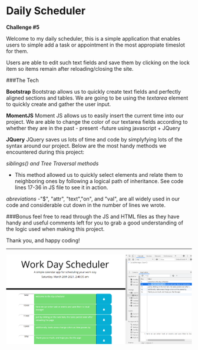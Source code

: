 # Daily Scheduler
**Challenge #5**

Welcome to my daily scheduler, this is a simple application that enables users to simple add a task or appointment in the most appropiate timeslot for them. 

Users are able to edit such text fields and save them by clicking on the lock item so items remain after reloading/closing the site.

###The Tech


**Bootstrap**
Bootstrap allows us to quickly create text fields and perfectly aligned sections and tables. We are going to be using the *textarea* element to quickly create and gather the user input.

**MomentJS**
Moment JS allows us to easily insert the current time into our project. We are able to change the color of our textarea fields according to whether they are in the past - present -future using javascript + JQuery


**JQuery**
JQuery saves us lots of time and code by simplyfying lots of the syntax around our project. Below are the most handy methods we encountered during this project:

*siblings() and Tree Traversal methods* 
- This method allowed us to quickly select elements and relate them to neighboring ones by following a logical path of inheritance. See code lines 17-36 in JS file to see it in action.

*abreviations*
-"$", "attr", "text","on", and "val", are all widely used in our code and considerable cut down in the number of lines we wrote.

###Bonus
feel free to read through the JS and HTML files as they have handy and useful comments left for you to grab a good understanding of the logic used when making this project.

Thank you, and happy coding!
___________________________

![alt text](./assets/images/screenshot1.PNG)

